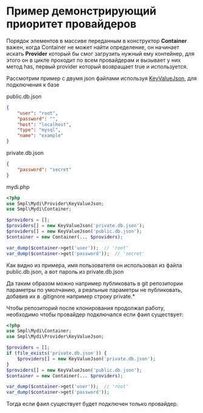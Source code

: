 # Пример демонстрирующий приоритет провайдеров

Порядок элементов в массиве переданным в конструктор **Container** важен, когда Container не может найти определение, 
он начинает искать **Provider** который бы смог загрузить нужный ему контейнер, для этого он в цикле проходит по всем 
провайдерам и вызывает у них метод has, первый provider который возвращает true и используется.

Рассмотрим пример с двумя json файлами используя [KeyValueJson](provider/keyValueJson.md), для подключения к базе

public.db.json

```json
{
    "user": "root",
    "password": "",
    "host": "localhost",
    "type": "mysql",
    "name": "example"
}
```

private.db.json

```json
{
    "password": "secret"
}
```

mydi.php

```php
<?php
use Smpl\Mydi\Provider\KeyValueJson;
use Smpl\Mydi\Container;

$providers = [];
$providers[] = new KeyValueJson('private.db.json');
$providers[] = new KeyValueJson('public.db.json');
$container = new Container(... $providers);

var_dump($container->get('user'));  // 'root'
var_dump($container->get('password'));  // 'secret'
```

Как видно из примера, имя пользователя он использовал из файла public.db.json, а вот пароль из private.db.json

Да таким образом можно например публиковать в git репозитории параметры по умолчанию, а реальные параметры не 
публиковать, добавив их в .gitignore например строку private.*

Чтобы репозиторий после клонирования продолжал работу, необходимо чтобы провайдер подключался если фаил существует:

```php
<?php
use Smpl\Mydi\Container;
use Smpl\Mydi\Provider\KeyValueJson;

$providers = [];
if (file_exists('private.db.json')) {
    $providers[] = new KeyValueJson('private.db.json');
}
$providers[] = new KeyValueJson('public.db.json');
$container = new Container(... $providers);

var_dump($container->get('user'));  // 'root'
var_dump($container->get('password'));
```

Тогда если фаил существует будет подключен только провайдер.